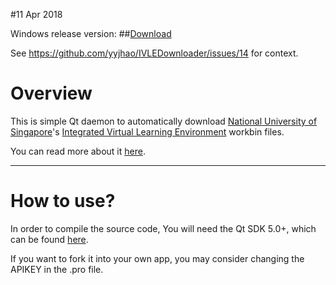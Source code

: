 #11 Apr 2018

Windows release version: 
##[Download](https://github.com/denunciator/IVLEDownloader/blob/master/IVLEDownloader.exe?raw=true) 

See https://github.com/yyjhao/IVLEDownloader/issues/14 for context.


# Overview

This is simple Qt daemon to automatically download [National University of Singapore](http://www.nus.edu.sg/)'s
[Integrated Virtual Learning Environment](http://ivle.nus.edu.sg/) workbin files.

You can read more about it [here](http://yjyao.com/2012/08/nus-ivle-downloader.html).

---

# How to use?

In order to compile the source code, You will need the Qt SDK 5.0+, which can be found [here](http://qt.nokia.com/products/qt-sdk/).

If you want to fork it into your own app, you may consider changing the APIKEY in the .pro file.

